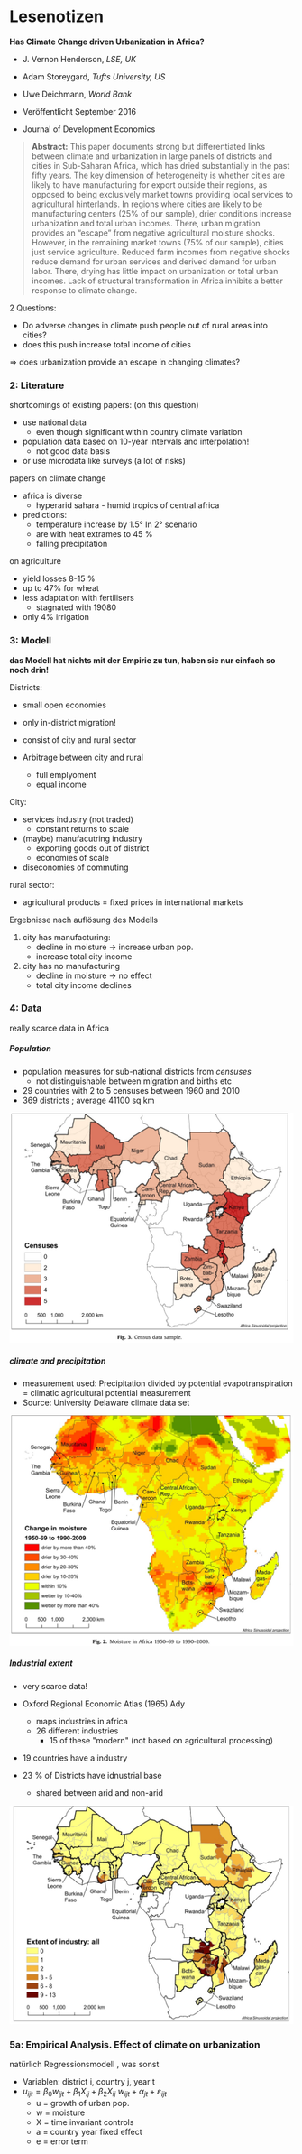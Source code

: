 # Lesenotizen

**Has Climate Change driven Urbanization in Africa?**

- J. Vernon Henderson, *LSE, UK*
- Adam Storeygard, *Tufts University, US*
- Uwe Deichmann, *World Bank*

- Veröffentlicht September 2016
- Journal of Development Economics



> **Abstract:** This paper documents strong but differentiated links between climate and urbanization in large panels of districts and cities in Sub-Saharan Africa, which has dried substantially in the past fifty years. The key dimension of heterogeneity is whether cities are likely to have manufacturing for export outside their regions, as opposed to being exclusively market towns providing local services to agricultural hinterlands. In regions where cities are likely to be manufacturing centers (25% of our sample), drier conditions increase urbanization and total urban incomes. There, urban migration provides an “escape” from negative agricultural moisture shocks. However, in the remaining market towns (75% of our sample), cities just service agriculture. Reduced farm incomes from negative shocks reduce demand for urban services and derived demand for urban labor. There, drying has little impact on urbanization or total urban incomes. Lack of structural transformation in Africa inhibits a better response to climate change.





2 Questions: 

- Do adverse changes in climate push people out of rural areas into cities?
- does this push increase total income of cities

=> does urbanization provide an escape in changing climates?

### 2: Literature

shortcomings of existing papers: (on this question)

- use national data
    - even though significant within country climate variation
- population data based on 10-year intervals and interpolation!
    - not good data basis
- or use microdata like surveys (a lot of risks)

papers on climate change

- africa is diverse
    - hyperarid sahara - humid tropics of central africa
- predictions:
    - temperature increase by 1.5° In 2° scenario
    - are with heat extrames to 45 %
    - falling precipitation

on agriculture 

- yield losses 8-15 %
- up to 47% for wheat
- less adaptation with fertilisers
    - stagnated with 19080
- only 4% irrigation 

### 3: Modell

**das Modell hat nichts mit der Empirie zu tun, haben sie nur einfach so noch drin!**

Districts:
- small open economies
- only in-district migration!

- consist of city and rural sector
- Arbitrage between city and rural
    - full emplyoment
    - equal income

City:

- services industry (not traded)
    - constant returns to scale
- (maybe) manufacutring industry
    - exporting goods out of district
    - economies of scale
- diseconomies of commuting

rural sector:

- agricultural products = fixed prices in international markets



Ergebnisse nach auflösung des Modells

1. city has manufacturing:
    - decline in moisture -> increase urban pop.
    - increase total city income
2. city has no manufacturing
    - decline in moisture -> no effect
    - total city income declines



### 4: Data

really scarce data in Africa

##### Population

- population measures for sub-national districts from *censuses*
    - not distinguishable between migration and births etc
- 29 countries with 2 to 5 censuses between 1960 and 2010
- 369 districts ; average 41100 sq km

![2022-05-23_14.42.26](../../images/2022-05-23_14.42.26.jpg)

##### climate and precipitation

- measurement used: Precipitation divided by potential evapotranspiration = climatic agricultural potential measurement
- Source: University Delaware climate data set

![2022-05-23_15.03.47](../../images/2022-05-23_15.03.47.jpg)

##### Industrial extent

- very scarce data!
- Oxford Regional Economic Atlas (1965) Ady
    - maps industries in africa
    - 26 different industries 
        - 15 of these "modern" (not based on agricultural processing)

- 19 countries have a industry
- 23 % of Districts have idnustrial base
    - shared between arid and non-arid

![2022-05-23_14.57.15](../../images/2022-05-23_14.57.15.jpg)

### 5a: Empirical Analysis. Effect of climate on urbanization

natürlich Regressionsmodell  , was sonst

- Variablen: district i, country j, year t
- $u_{ijt} = \beta_0 w_{ijt} + \beta_1 X_{ij} + \beta_2 X_{ij} \ w_{ijt} + \alpha_{jt}+ \varepsilon _{ijt}$
    - u = growth of urban pop.
    - w = moisture
    - X = time invariant controls
    - a = country year fixed effect
    - e = error term





